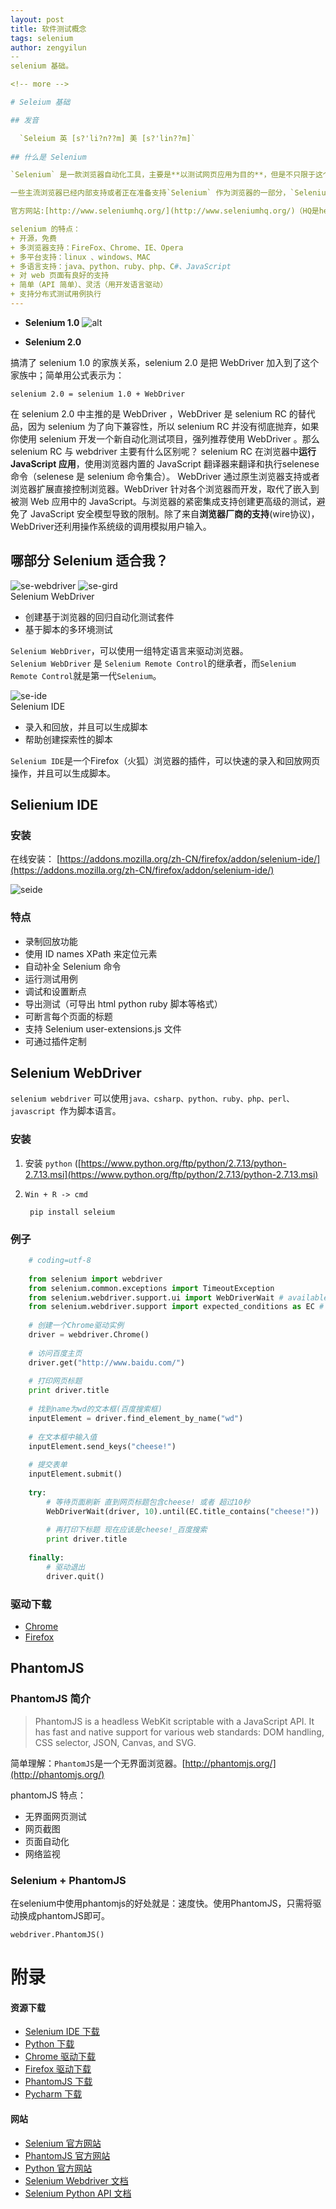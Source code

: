 ```yaml
---
layout: post
title: 软件测试概念
tags: selenium
author: zengyilun
--
selenium 基础。

<!-- more -->

# Seleium 基础

## 发音

  `Seleium 英 [s?'li?n??m] 美 [s?'lin??m]`
  
## 什么是 Selenium

`Selenium` 是一款浏览器自动化工具，主要是**以测试网页应用为目的**，但是不只限于这个用途，比如枯燥的后台管理任务也可以自动化（基于网页）。

一些主流浏览器已经内部支持或者正在准备支持`Selenium` 作为浏览器的一部分，`Selenium` 也是数不清的自动化工具、API和框架的核心技术。

官方网站:[http://www.seleniumhq.org/](http://www.seleniumhq.org/)（HQ是headquater的简称 - 总部)

selenium 的特点：
+ 开源，免费
+ 多浏览器支持：FireFox、Chrome、IE、Opera
+ 多平台支持：linux 、windows、MAC
+ 多语言支持：java、python、ruby、php、C#、JavaScript
+ 对 web 页面有良好的支持
+ 简单（API 简单）、灵活（用开发语言驱动）
+ 支持分布式测试用例执行
---
```

+ **Selenium 1.0**
![alt](http://note.youdao.com/yws/api/personal/file/182FB56BDCEC42689BAD333B9E5E8A8F?method=download&shareKey=505e7160f840d4cf5d841fc1285bd79f)

+ **Selenium 2.0**  

搞清了 selenium 1.0 的家族关系，selenium 2.0 是把 WebDriver 加入到了这个家族中；简单用公式表示为：
    
    selenium 2.0 = selenium 1.0 + WebDriver

在 selenium 2.0 中主推的是 WebDriver ，WebDriver 是 selenium RC 的替代品，因为 selenium 为了向下兼容性，所以 selenium RC 并没有彻底抛弃，如果你使用 selenium 开发一个新自动化测试项目，强列推荐使用 WebDriver 。那么 selenium RC 与 webdriver 主要有什么区别呢？
selenium RC 在浏览器中**运行 JavaScript 应用**，使用浏览器内置的 JavaScript 翻译器来翻译和执行selenese 命令（selenese 是 selenium 命令集合）。
WebDriver 通过原生浏览器支持或者浏览器扩展直接控制浏览器。WebDriver 针对各个浏览器而开发，取代了嵌入到被测 Web 应用中的 JavaScript。与浏览器的紧密集成支持创建更高级的测试，避免了
JavaScript 安全模型导致的限制。除了来自**浏览器厂商的支持**(wire协议)，WebDriver还利用操作系统级的调用模拟用户输入。

## 哪部分 Selenium 适合我？

![se-webdriver](http://www.seleniumhq.org/images/selenium-logo.png)
![se-gird](http://www.seleniumhq.org/images/selenium-grid-logo.png)    
Selenium WebDriver  

+ 创建基于浏览器的回归自动化测试套件
+ 基于脚本的多环境测试

`Selenium WebDriver`，可以使用一组特定语言来驱动浏览器。  
`Selenium WebDriver` 是 `Selenium Remote Control`的继承者，而`Selenium Remote Control`就是第一代`Selenium`。

![se-ide](http://www.seleniumhq.org/images/selenium-ide-logo.png)  
Selenium IDE
+ 录入和回放，并且可以生成脚本
+ 帮助创建探索性的脚本

`Selenium IDE`是一个Firefox（火狐）浏览器的插件，可以快速的录入和回放网页操作，并且可以生成脚本。

## Selienium IDE
    
### 安装

在线安装： [https://addons.mozilla.org/zh-CN/firefox/addon/selenium-ide/](https://addons.mozilla.org/zh-CN/firefox/addon/selenium-ide/)

![seide](http://note.youdao.com/yws/api/personal/file/69FDBAE160D045619190D3865D0C2318?method=download&shareKey=6c008d99689b6cf6f4ca8c6916a8fa8d)

### 特点

+ 录制回放功能
+ 使用 ID names XPath 来定位元素
+ 自动补全 Selenium 命令
+ 运行测试用例
+ 调试和设置断点
+ 导出测试（可导出 html python ruby 脚本等格式）
+ 可断言每个页面的标题
+ 支持 Selenium user-extensions.js 文件
+ 可通过插件定制

## Selenium WebDriver

`selenium webdriver` 可以使用`java、csharp、python、ruby、php、perl、javascript `作为脚本语言。

### 安装

1. 安装 `python` ([https://www.python.org/ftp/python/2.7.13/python-2.7.13.msi](https://www.python.org/ftp/python/2.7.13/python-2.7.13.msi)
2. `Win + R -> cmd`
    
        pip install seleium

### 例子

```python
    # coding=utf-8
    
    from selenium import webdriver
    from selenium.common.exceptions import TimeoutException
    from selenium.webdriver.support.ui import WebDriverWait # available since 2.4.0
    from selenium.webdriver.support import expected_conditions as EC # available since 2.26.0
    
    # 创建一个Chrome驱动实例
    driver = webdriver.Chrome()
    
    # 访问百度主页
    driver.get("http://www.baidu.com/")
    
    # 打印网页标题
    print driver.title
    
    # 找到name为wd的文本框(百度搜索框)
    inputElement = driver.find_element_by_name("wd")
    
    # 在文本框中输入值
    inputElement.send_keys("cheese!")
    
    # 提交表单
    inputElement.submit()
    
    try:
        # 等待页面刷新 直到网页标题包含cheese! 或者 超过10秒
        WebDriverWait(driver, 10).until(EC.title_contains("cheese!"))
    
        # 再打印下标题 现在应该是cheese!_百度搜索
        print driver.title
    
    finally:
        # 驱动退出
        driver.quit()
```
        
### 驱动下载

+  [Chrome](https://chromedriver.storage.googleapis.com/2.28/chromedriver_win32.zip)
+  [Firefox](https://github.com/mozilla/geckodriver/releases/download/v0.15.0/geckodriver-v0.15.0-win64.zip)

## PhantomJS

### PhantomJS 简介

>PhantomJS is a headless WebKit scriptable with a JavaScript API. It has fast and native support for various web standards: DOM handling, CSS selector, JSON, Canvas, and SVG.

简单理解：`PhantomJS`是一个无界面浏览器。[http://phantomjs.org/](http://phantomjs.org/)

phantomJS 特点：

+ 无界面网页测试
+ 网页截图
+ 页面自动化
+ 网络监视

### Selenium + PhantomJS

在selenium中使用phantomjs的好处就是：速度快。使用PhantomJS，只需将驱动换成phantomJS即可。

    webdriver.PhantomJS()
    
# 附录

#### 资源下载

+ [Selenium IDE 下载](https://addons.mozilla.org/zh-CN/firefox/addon/selenium-ide/)
+ [Python 下载](https://www.python.org/ftp/python/2.7.13/python-2.7.13.msi)
+ [Chrome 驱动下载](https://chromedriver.storage.googleapis.com/2.28/chromedriver_win32.zip)
+ [Firefox 驱动下载](https://github.com/mozilla/geckodriver/releases/download/v0.15.0/geckodriver-v0.15.0-win64.zip)
+ [PhantomJS 下载](https://bitbucket.org/ariya/phantomjs/downloads/phantomjs-2.1.1-windows.zip)
+ [Pycharm 下载](https://www.jetbrains.com/pycharm/download)

#### 网站

+ [Selenium 官方网站](http://www.seleniumhq.org)
+ [PhantomJS 官方网站](http://phantomjs.org/)
+ [Python 官方网站](https://www.python.org/)
+ [Selenium Webdriver 文档](http://www.seleniumhq.org/docs/03_webdriver.jsp)
+ [Selenium Python API 文档](http://seleniumhq.github.io/selenium/docs/api/py/index.html)
